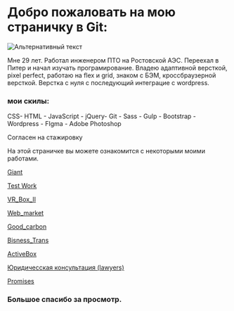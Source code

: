 # Добро пожаловать на мою страничку в Git:

![Альтернативный текст](https://sun9-15.userapi.com/zmo0OyjmhC7kbn_WJHpLOBNhMH3vlEblGao62g/Kw1SHLteaG8.jpg)

Мне 29 лет. Работал инженером ПТО на Ростовской АЭС. Переехал в Питер и начал изучать програмирование.
Владею адаптивной версткой, pixel perfect, работаю на flex и grid, знаком с БЭМ, кроссбраузерной версткой.
Верстка с нуля с последующий интеграцие с wordpress.

### мои скилы:

CSS- HTML - JavaScript - jQuery- Git - Sass - Gulp - Bootstrap - Wordpress - FIgma - Adobe Photoshop

Согласен на стажировку

На этой страничке вы можете ознакомится с некоторыми моими работами.





[Giant](https://lunyak.github.io/Giant "1")

[Test Work](https://lunyak.github.io/Test_work/ "2")

[VR_Box_II](https://lunyak.github.io/VR_Box_II/ "3")

[Web_market](https://lunyak.github.io/Web_market/ "4")

[Good_carbon](https://lunyak.github.io/Good_carbon/ "5")

[Bisness_Trans](https://lunyak.github.io/Bisness_Trans/ "6")

[ActiveBox](https://lunyak.github.io/ActiveBox "7")

[Юридичесская консультация (lawyers)](https://lunyak.github.io/lawyers "8")

[Promises](https://lunyak.github.io/Love "9")



### Большое спасибо за просмотр.
